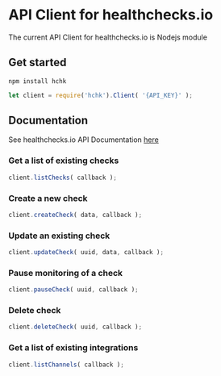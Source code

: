 # API Client for healthchecks.io

The current API Client for healthchecks.io is Nodejs module 

## Get started

```
npm install hchk
```

```js
let client = require('hchk').Client( '{API_KEY}' );
```

## Documentation

See healthchecks.io API Documentation [here](https://healthchecks.io/docs/api/)

### Get a list of existing checks

```js
client.listChecks( callback );
```

### Create a new check

```js
client.createCheck( data, callback );
```

### Update an existing check

```js
client.updateCheck( uuid, data, callback );
```

### Pause monitoring of a check

```js
client.pauseCheck( uuid, callback );
```

### Delete check

```js
client.deleteCheck( uuid, callback );
```

### Get a list of existing integrations

```js
client.listChannels( callback );
```